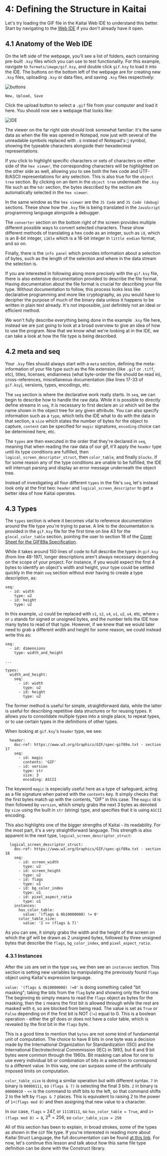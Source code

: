 # 4: Defining the Structure in Kaitai

Let's try loading the GIF file in the Kaitai Web IDE to understand this better. Start by navigating to the [Web IDE](https://ide.kaitai.io/) if you don't already have it open. 

## 4.1 Anatomy of the Web IDE

On the left side of the webpage, you'll see a list of folders, each containing pre-built `.ksy` files which you can use to test functionality. For this example, navigate to `formats/image/gif.ksy`, and double click `gif.ksy` to load it into the IDE. The buttons on the bottom left of the webpage are for creating new `.ksy` files, uploading `.ksy` or data files, and saving `.ksy` files respectively:

![buttons](images/kaitai-icons.png)
```
New, Upload, Save
```

Click the upload button to select a `.gif` file from your computer and load it here. You should now see a webpage that looks like:

![IDE](images/kaitai_ide.png)

The viewer on the far right side should look somewhat familiar: it's the same data as when the file was opened in Notepad, now just with several of the unreadable symbols replaced with `.`s instead of Notepad's `` symbol, showing the typeable characters alongside their hexadecimal representations. 

If you click to highlight specific characters or sets of characters on either side of the `hex viewer`, the corresponding characters will be highlighted on the other side as well, allowing you to see both the hex code and UTF-8/ASCII representations for any selection. This is also true for the `object tree` section. By clicking on an item in the `object tree` underneath the `.ksy` file such as the `hdr` section, the bytes described by the section are automatically selected in the `hex viewer`. 

In the same window as the `hex viewer` are the `JS Code` and `JS Code (debug)` sections. These show how the `.ksy` file is being translated in the `JavaScript` programming language alongside a debugger.

The `converter` section on the bottom right of the screen provides multiple different possible ways to convert selected characters. These show different methods of translating a hex code as an integer, such as `i8`, which is an 8-bit integer, `i16le` which is a 16-bit integer in `little endian` format, and so on. 

Finally, there is the `info panel` which provides information about a selection of bytes, such as the length of the selection and where in the data stream the selection is.

If you are interested in following along more precisely with the `gif.ksy` file, there is also extensive documentation provided to describe the file format. Having documentation about the file format is crucial for describing your file type. Without documentation to follow, this process looks less like declarative programming and more like cryptography, as you would have to decipher the purpose of much of the binary data unless it happens to be written in plain text already. It's not impossible, just definitely not an ideal or efficient method.

We won't fully describe everything being done in the example `.ksy` file here, instead we are just going to look at a broad overview to give an idea of how to use the program. Now that we know what we're looking at in the IDE, we can take a look at how the file type is being described.

## 4.2 meta and seq

Your `.ksy` files should always start with a `meta` section, defining the meta-information of your file type such as the file extension (like `.gif` or `.tiff`, etc), titles, licenses, endianness (what byte-order the file should be read in), cross-references, miscellaneous documentation (like lines 17-33 of `gif.ksy`), versions, types, encodings, etc.

The `seq` section is where the declarative work really starts. In `seq`, we can begin to describe how to handle the raw data. While it is possible to directly define streams in `seq`, it is necessary to first declare an `id` which will be the name shown in the object tree for any given attribute. You can also specify information such as a `type`, which tells the IDE what to do with the data in that section, a `size` which states the number of bytes for the object to capture, `content` can be specified for `magic` signatures, `encoding` choice can be determined here, etc.

The `types` are then executed in the order that they're declared in `seq`, meaning that when reading the raw data of our gif, it'll apply the `header` type until its type conditions are fulfilled, then `logical_screen_descriptor_struct`, then `color_table`, and finally `blocks`. If for some reason any of the type conditions are unable to be fulfilled, the IDE will interrupt parsing and display an error message underneath the object tree.

Instead of investigating all four different `types` in the file's `seq`, let's instead look only at the first two: `header` and `logical_screen_descriptor` to get a better idea of how Kaitai operates.

## 4.3 Types

The `types` section is where it becomes vital to reference documentation around the file type you're trying to parse. A link to the documentation is provided in the `gif.ksy` file for the first time on line 43 for the `glocal_color_table` section, pointing the user to section 18 of the [Cover Sheet for the GIF89a Specification](https://www.w3.org/Graphics/GIF/spec-gif89a.txt).

While it takes around 150 lines of code to full describe the types in `gif.ksy` (from line 48-197), longer descriptions aren't always necessary depending on the scope of your project. For instance, if you would expect the first 4 bytes to identify an object's width and height, your type could be settled quickly in the main `seq` section without ever having to create a type description, as:
```
seq:
  - id: width
    type: u2
  - id: height
    type: u2
```
In this example, `u2` could be replaced with `s1`, `s2`, `s4`, `u1`, `u2`, `u4`, etc, where `s` or `u` stands for signed or unsigned bytes, and the number tells the IDE how many bytes to read of that type. However, if we knew that we would later need to grab a different width and height for some reason, we could instead write this as:
```
seq:
  - id: dimensions
    type: width_and_height

...

types:
  width_and_height:
    seq:
      - id: width
        type: u2
      - id: height
        type: u2
```
The former method is useful for simple, straightforward data, while the latter is useful for describing repetitive data structures or for reusing types. It allows you to consolidate multiple types into a single place, to repeat types, or to use certain types in the definitions of other types.

When looking at `gif.ksy`'s `header` type, we see:
```
  header:
    doc-ref: https://www.w3.org/Graphics/GIF/spec-gif89a.txt - section 17
    seq:
      - id: magic
        contents: 'GIF'
      - id: version
        type: str
        size: 3
        encoding: ASCII
```
The keyword `magic` is especially useful here as a type of safeguard, acting as a file signature when paired with the `contents` key. It simply checks that the first bytes match up with the contents, "GIF" in this case. The `magic` id is then followed by `version`, which simply grabs the next 3 bytes as denoted by `size` using the built in `str` (string) type, and specifies that it is using `ASCII` encoding.

This also highlights one of the bigger strengths of Kaitai - its readability. For the most part, it's a very straightforward language.
This strength is also apparent in the next type, `logical_screen_descriptor_struct`:
```
  logical_screen_descriptor_struct:
    doc-ref: https://www.w3.org/Graphics/GIF/spec-gif89a.txt - section 18
    seq:
      - id: screen_width
        type: u2
      - id: screen_height
        type: u2
      - id: flags
        type: u1
      - id: bg_color_index
        type: u1
      - id: pixel_aspect_ratio
        type: u1
    instances:
      has_color_table:
        value: '(flags & 0b10000000) != 0'
      color_table_size:
        value: '2 << (flags & 7)'
```

As you can see, it simply grabs the width and the height of the screen on which the gif will be drawn as 2 unsigned bytes, followed by three unsigned bytes that describe the `flags`, `bg_color_index`, and `pixel_aspect_ratio`. 

### 4.3.1 Instances

After the `id`s are set in the type `seq`, we then see an `instances` section. This section is setting new variables by manipulating the previously found `flags` object using Kaitai's expression language. 

```value: '(flags & 0b10000000) !=0'``` is doing something called "bit masking"; taking the bits from the `flag` byte and showing only the first one. The beginning `0b` simply means to read the `flags` object as bytes for the masking, then the `1` means the first bit is allowed through while the rest are masked with `0`, so are blocked from being read. The value is set as `True` or `False` depending on if the first bit is NOT (`!=`) equal to 0. This is a boolean operation - either the gif does or does not have a color table, which is revealed by the first bit in the `flags` byte. 

This is a good time to mention that `bytes` are not some kind of fundamental unit of computation. The choice to have 8 bits in one byte was a decision made by the International Organization for Standardization (ISO) and the International Electrotechnical Commmission (IEC) in 1993, but 6 and 9 bit bytes were common through the 1960s. Bit masking can allow for one to use every individual bit or combination of bits in a selection to correspond to a different value. In this way, one can surpass some of the artificially imposed limits on computation.

`color_table_size` is doing a similar operation but with different syntax. `7` in binary is `00000111`, so ```(flags & 7)``` is selecting the final 3 bits. `2` in binary is `00000010` - `<<` is the command to shift bits to the left, so that command shifts 2 to the left by `flags & 7` places. This is equivalent to raising 2 to the power of `1+(flags mod 8)` and then assigning that new value to a character.

In our case, `flags` = 247, or `11110111`, so `has_color_table = True`, and `1+(flags mod 8) = 8`, $2^8 = 256$, so `color_table_size = 256`

All of this section has been to explain, in broad strokes, some of the types as shown in the `GIF` file type. If you're interested in reading more about Kaitai Struct Language, the full documentation can be found [at this link](http://doc.kaitai.io/user_guide.html#_kaitai_struct_language). For now, let's continue this lesson and talk about how this same file type definition can be done with the Construct library.